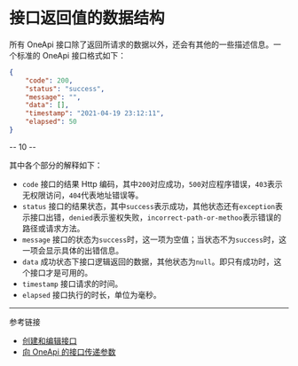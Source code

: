 # 接口返回值的数据结构

所有 OneApi 接口除了返回所请求的数据以外，还会有其他的一些描述信息。一个标准的 OneApi 接口格式如下：

```json
{
    "code": 200,
    "status": "success",
    "message": "",
    "data": [],
    "timestamp": "2021-04-19 23:12:11",
    "elapsed": 50
}
```

-- 10 --

其中各个部分的解释如下：

* `code` 接口的结果 Http 编码，其中`200`对应成功，`500`对应程序错误，`403`表示无权限访问，`404`代表地址错误等。
* `status` 接口的结果状态，其中`success`表示成功，其他状态还有`exception`表示接口出错，`denied`表示鉴权失败，`incorrect-path-or-methoo`表示错误的路径或请求方法。
* `message` 接口的状态为`success`时，这一项为空值；当状态不为`success`时，这一项会显示具体的出错信息。
* `data` 成功状态下接口逻辑返回的数据，其他状态为`null`。即只有成功时，这个接口才是可用的。
* `timestamp` 接口请求的时间。
* `elapsed` 接口执行的时长，单位为毫秒。

---
参考链接

* [创建和编辑接口](/oneapi/edit.md)
* [向 OneApi 的接口传递参数](/oneapi/params.md)